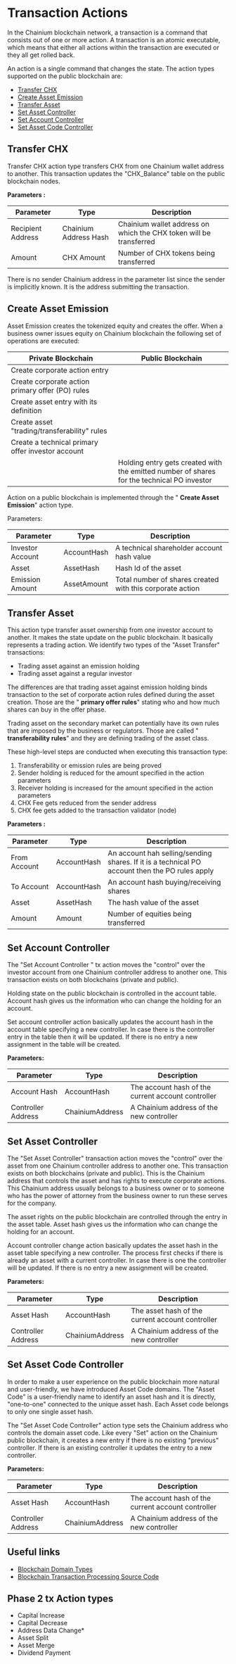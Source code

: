 # Transaction Actions

In the Chainium blockchain network, a transaction is a command that consists out of one or more action. A transaction is an atomic executable, which means that either all actions within the transaction are executed or they all get rolled back.

An action is a single command that changes the state. The action types supported on the public blockchain are:

- [Transfer CHX](https://github.com/Chainium/Chainium/blob/master/Docs/Architecture/TxActionTypes.md#transfer-chx)
- [Create Asset Emission](https://github.com/Chainium/Chainium/blob/master/Docs/Architecture/TxActionTypes.md#create-asset-emission)
- [Transfer Asset](https://github.com/Chainium/Chainium/blob/master/Docs/Architecture/TxActionTypes.md#transfer-asset)
- [Set Asset Controller](https://github.com/Chainium/Chainium/blob/master/Docs/Architecture/TxActionTypes.md#set-account-controller)
- [Set Account Controller](https://github.com/Chainium/Chainium/blob/master/Docs/Architecture/TxActionTypes.md#set-asset-controller)
- [Set Asset Code Controller](https://github.com/Chainium/Chainium/blob/master/Docs/Architecture/TxActionTypes.md#set-asset-code-controller)

## Transfer CHX

Transfer CHX action type transfers CHX from one Chainium wallet address to another. This transaction updates the &quot;CHX\_Balance&quot; table on the public blockchain nodes.

**Parameters :**

| Parameter | Type | Description |
| --- | --- | --- |
| Recipient Address | Chainium Address Hash | Chainium wallet address on which the CHX token will be transferred |
| Amount | CHX Amount | Number of CHX tokens being transferred |

There is no sender Chainium address in the parameter list since the sender is implicitly known. It is the address submitting the transaction.

## Create Asset Emission

Asset Emission creates the tokenized equity and creates the offer. When a business owner issues equity on Chainium blockchain the following set of operations are executed:

| Private Blockchain | Public Blockchain |
| --- | --- |
| Create corporate action entry |   |
| Create corporate action primary offer (PO) rules |   |
| Create asset entry with its definition |   |
| Create asset &quot;trading/transferability&quot; rules |   |
| Create a technical primary offer investor account |   |
|   | Holding entry gets created with the emitted number of shares for the technical PO investor |

Action on a public blockchain is implemented through the &quot; **Create Asset Emission**&quot; action type.

Parameters:

| Parameter | Type | Description |
| --- | --- | --- |
| Investor Account | AccountHash | A technical shareholder account hash value |
| Asset | AssetHash | Hash Id of the asset |
| Emission Amount | AssetAmount | Total number of shares created with this corporate action |

## Transfer Asset

This action type transfer asset ownership from one investor account to another. It makes the state update on the public blockchain. It basically represents a trading action. We identify two types of the &quot;Asset Transfer&quot; transactions:

- Trading asset against an emission holding
- Trading asset against a regular investor

The differences are that trading asset against emission holding binds transaction to the set of corporate action rules defined during the asset creation. Those are the &quot; **primary offer rules**&quot; stating who and how much shares can buy in the offer phase.

Trading asset on the secondary market can potentially have its own rules that are imposed by the business or regulators. Those are called &quot; **transferability rules**&quot; and they are defining trading of the asset class.

These high-level steps are conducted when executing this transaction type:

1. Transferability or emission rules are being proved
2. Sender holding is reduced for the amount specified in the action parameters
3. Receiver holding is increased for the amount specified in the action parameters
4. CHX Fee gets reduced from the sender address
5. CHX fee gets added to the transaction validator (node)

**Parameters :**

| Parameter | Type | Description |
| --- | --- | --- |
| From Account | AccountHash | An account hah selling/sending shares. If it is a technical PO account then the PO rules apply |
| To Account | AccountHash | An account hash buying/receiving shares |
| Asset | AssetHash | The hash value of the asset |
| Amount | Amount | Number of equities being transferred |

## Set Account Controller

The &quot;Set Account Controller &quot; tx action moves the &quot;control&quot; over the investor account from one Chainium controller address to another one. This transaction exists on both blockchains (private and public).

Holding state on the public blockchain is controlled in the account table. Account hash gives us the information who can change the holding for an account.

Set account controller action basically updates the account hash in the account table specifying a new controller. In case there is the controller entry in the table then it will be updated. If there is no entry a new assignment in the table will be created.

**Parameters:**

| Parameter | Type | Description |
| --- | --- | --- |
| Account Hash | AccountHash | The account hash of the current account controller |
| Controller Address | ChainiumAddress | A Chainium address of the new controller |

## Set Asset Controller

The &quot;Set Asset Controller&quot; transaction action moves the &quot;control&quot; over the asset from one Chainium controller address to another one. This transaction exists on both blockchains (private and public). This is the Chainium address that controls the asset and has rights to execute corporate actions. This Chainium address usually belongs to a business owner or to someone who has the power of attorney from the business owner to run these serves for the company.

The asset rights on the public blockchain are controlled through the entry in the asset table. Asset hash gives us the information who can change the holding for an account.

Account controller change action basically updates the asset hash in the asset table specifying a new controller. The process first checks if there is already an asset with a current controller. In case there is one the controller will be updated. If there is no entry a new assignment will be created.

**Parameters:**

| Parameter | Type | Description |
| --- | --- | --- |
| Asset Hash | AccountHash | The asset hash of the current account controller |
| Controller Address | ChainiumAddress | A Chainium address of the new controller |

## Set Asset Code Controller

In order to make a user experience on the public blockchain more natural and user-friendly, we have introduced Asset Code domains. The &quot;Asset Code&quot; is a user-friendly name to identify an asset hash and it is directly, &quot;one-to-one&quot; connected to the unique asset hash. Each Asset code belongs to only one single asset hash.

The &quot;Set Asset Code Controller&quot; action type sets the Chainium address who controls the domain asset code. Like every &quot;Set&quot; action on the Chainium public blockchain, it creates a new entry if there is no existing &quot;previous&quot; controller. If there is an existing controller it updates the entry to a new controller.

**Parameters:**

| Parameter | Type | Description |
| --- | --- | --- |
| Asset Hash | AccountHash | The account hash of the current account controller |
| Controller Address | ChainiumAddress | A Chainium address of the new controller |

## Useful links

- [Blockchain Domain Types](file:///tmp/d20180616-4-fnhcc/%E2%80%A2%09https:/github.com/Chainium/Chainium/blob/master/Source/Chainium.Blockchain.Public.Core/DomainTypes.fs)
- [Blockchain Transaction Processing Source Code](file:///tmp/d20180616-4-fnhcc/%E2%80%A2%09https:/github.com/Chainium/Chainium/blob/master/Source/Chainium.Blockchain.Public.Core/Processing.fs)

## Phase 2  tx Action types

- Capital Increase
- Capital Decrease
- Address Data Change\*
- Asset Split
- Asset Merge
- Dividend Payment
